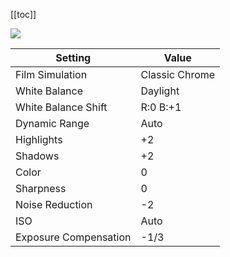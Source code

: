 [[toc]]

![](/photography/images/fuji-faded-warm.jpg)

| Setting               | Value          |
| --------------------- | -------------- |
| Film Simulation       | Classic Chrome |
| White Balance         | Daylight       |
| White Balance Shift   | R:0 B:+1       |
| Dynamic Range         | Auto           |
| Highlights            | +2             |
| Shadows               | +2             |
| Color                 | 0              |
| Sharpness             | 0              |
| Noise Reduction       | -2             |
| ISO                   | Auto           |
| Exposure Compensation | -1/3           |
